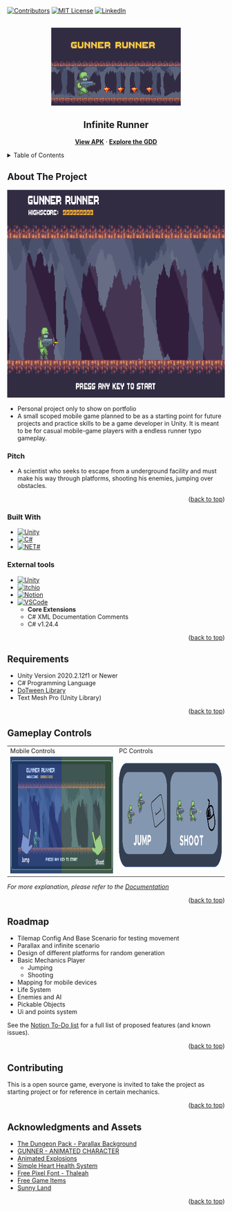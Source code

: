 <div id="top"></div>

[![Contributors][contributors-shield]][contributors-url]
[![MIT License][license-shield]][license-url]
[![LinkedIn][linkedin-shield]][linkedin-url]

<!-- PROJECT LOGO -->
<br />
<div align="center">
  <a href="https://github.com/RodrigoQuiroz09/Infinite-Runner/blob/main/images/logo.PNG">
    <img src="images/logo.PNG" alt="Logo" width="300" height="180">
  </a>

<h2 align="center">Infinite Runner</h2>
  <p align="center">
    <a href="https://github.com/RodrigoQuiroz09/Infinite-Runner"><strong>View APK</strong></a>
    ·
    <a href="https://github.com/RodrigoQuiroz09/Infinite-Runner/tree/main/docs"><strong>Explore the GDD</strong></a>

  </p>
</div>

<!-- TABLE OF CONTENTS -->
<details>
  <summary>Table of Contents</summary>
  <ol>
    <li>
      <a href="#about-the-project">About The Project</a>
      <ul>
        <li><a href="#built-with">Built With</a></li>
        <li><a href="#external-tools">External Tools</a></li>
      </ul>
    </li>
    <li>
      <a href="#requirements">Requirements</a>
    </li>
    <li><a href="#gameplay-controls">Gameplay Controls</a></li>
    <li><a href="#roadmap">Roadmap</a></li>
    <li><a href="#contributing">Contributing</a></li>
    <li><a href="#acknowledgments">Acknowledgments</a></li>
  </ol>
</details>

<!-- ABOUT THE PROJECT -->

## About The Project

<a href="https://github.com/RodrigoQuiroz09/Infinite-Runner/blob/main/images/mainmenu.PNG">
  <img src="images/mainmenu.PNG" alt="Main Menu" width="850" height="480">
</a>

- Personal project only to show on portfolio
- A small scoped mobile game planned to be as a starting point for future projects and practice skills to be a game developer in Unity. It is meant to be for casual mobile-game players with a endless runner typo gameplay.

### Pitch

- A scientist who seeks to escape from a underground facility and must make his way through platforms, shooting his enemies, jumping over obstacles.

<p align="right">(<a href="#top">back to top</a>)</p>

### Built With

- [![Unity][unity.com]][unity-url]
- [![C#][csharp.com]][csharp-url]
- [![NET#][net.com]][net-url]

### External tools

- [![Unity][unity-a.com]][unity-a-url]
- [![itchio][itchio.com]][itchio-url]
- [![Notion][notion.com]][notion-url]
- [![VSCode][vsc.com]][vsc-url]
  - <strong>Core Extensions</strong>
  - C# XML Documentation Comments
  - C# v1.24.4
  <p align="right">(<a href="#top">back to top</a>)</p>

<!-- GETTING STARTED -->

## Requirements

- Unity Version 2020.2.12f1 or Newer
- C# Programming Language
- [DoTween Library](http://dotween.demigiant.com/index.php)
- Text Mesh Pro (Unity Library)

<p align="right">(<a href="#top">back to top</a>)</p>

<!-- USAGE EXAMPLES -->

## Gameplay Controls

<table>
  <tr>
    <td>Mobile Controls</td>
     <td>PC Controls</td>
  </tr>
  <tr>
    <td><img src="images/MobileTutorial.PNG" width=480 height=270></td>
    <td><img src="images/PCTutorial.PNG" width=480 height=240></td>
  </tr>
 </table>

_For more explanation, please refer to the [Documentation](https://github.com/RodrigoQuiroz09/Infinite-Runner/tree/main/docs)_

<p align="right">(<a href="#top">back to top</a>)</p>

<!-- ROADMAP -->

## Roadmap

- Tilemap Config And Base Scenario for testing movement
- Parallax and infinite scenario
- Design of different platforms for random generation
- Basic Mechanics Player
  - Jumping
  - Shooting
- Mapping for mobile devices
- Life System
- Enemies and AI
- Pickable Objects
- Ui and points system

See the [Notion To-Do list](https://silicon-grill-d89.notion.site/ec3575c8e0b74b8891632f8c6656f194?v=fa412af091e24c8ba0b07a61a53d696c) for a full list of proposed features (and known issues).

<p align="right">(<a href="#top">back to top</a>)</p>

<!-- CONTRIBUTING -->

## Contributing

This is a open source game, everyone is invited to take the project as starting project or for reference in certain mechanics.

<p align="right">(<a href="#top">back to top</a>)</p>

<!-- ACKNOWLEDGMENTS -->

## Acknowledgments and Assets

- [The Dungeon Pack - Parallax Background](https://pixfinity.itch.io/the-dungeon-pack)
- [GUNNER - ANIMATED CHARACTER](https://secrethideout.itch.io/team-wars-platformer-battle)
- [Animated Explosions](https://opengameart.org/content/animated-explosions)
- [Simple Heart Health System](https://assetstore.unity.com/packages/tools/gui/simple-heart-health-system-120676)
- [Free Pixel Font - Thaleah](https://assetstore.unity.com/packages/2d/fonts/free-pixel-font-thaleah-140059)
- [Free Game Items](https://assetstore.unity.com/packages/2d/environments/free-game-items-131764)
- [Sunny Land](https://assetstore.unity.com/packages/2d/characters/sunny-land-103349)

<p align="right">(<a href="#top">back to top</a>)</p>

<!-- MARKDOWN LINKS & IMAGES -->
<!-- https://www.markdownguide.org/basic-syntax/#reference-style-links -->

[contributors-shield]: https://img.shields.io/github/contributors/RodrigoQuiroz09/Infinite-Runner.svg?style=for-the-badge
[contributors-url]: https://github.com/RodrigoQuiroz09/Infinite-Runner/graphs/contributors
[license-shield]: https://img.shields.io/github/license/RodrigoQuiroz09/Infinite-Runner.svg?style=for-the-badge
[license-url]: https://github.com/RodrigoQuiroz09/Infinite-Runner/blob/master/LICENSE.txt
[linkedin-shield]: https://img.shields.io/badge/-LinkedIn-black.svg?style=for-the-badge&logo=linkedin&colorB=555
[linkedin-url]: https://linkedin.com/in/linkedin_username
[product-screenshot]: images/mainmenu.PNG
[unity-url]: https://unity.com
[unity.com]: https://img.shields.io/badge/Unity-100000?style=for-the-badge&logo=unity&logoColor=white
[unity-a-url]: https://assetstore.unity.com
[unity-a.com]: https://img.shields.io/badge/Unity-Asset-Store?style=for-the-badge&logo=unity&logoColor=white
[csharp-url]: https://docs.microsoft.com/en-us/dotnet/csharp/
[csharp.com]: https://img.shields.io/badge/C%23-239120?style=for-the-badge&logo=c-sharp&logoColor=white
[notion-url]: https://www.notion.so/product?fredir=1
[notion.com]: https://img.shields.io/badge/Notion-000000?style=for-the-badge&logo=notion&logoColor=white
[vsc-url]: https://code.visualstudio.com
[vsc.com]: https://img.shields.io/badge/Visual_Studio_Code-0078D4?style=for-the-badge&logo=visual%20studio%20code&logoColor=white
[net-url]: https://dotnet.microsoft.com/en-us/
[net.com]: https://img.shields.io/badge/.NET-5C2D91?style=for-the-badge&logo=.net&logoColor=white
[itchio-url]: https://itch.io
[itchio.com]: https://img.shields.io/badge/Itch.io-FA5C5C?style=for-the-badge&logo=itchdotio&logoColor=white
